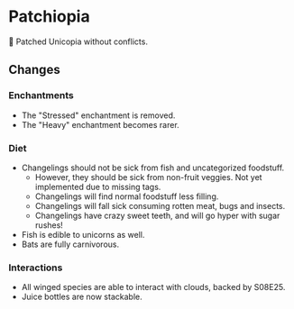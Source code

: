 # Patchiopia
🦄 Patched Unicopia without conflicts.

## Changes
### Enchantments
* The "Stressed" enchantment is removed.
* The "Heavy" enchantment becomes rarer.

### Diet
* Changelings should not be sick from fish and uncategorized foodstuff.
  * However, they should be sick from non-fruit veggies. Not yet implemented due to missing tags.
  * Changelings will find normal foodstuff less filling.
  * Changelings will fall sick consuming rotten meat, bugs and insects.
  * Changelings have crazy sweet teeth, and will go hyper with sugar rushes!
* Fish is edible to unicorns as well.
* Bats are fully carnivorous.

### Interactions
* All winged species are able to interact with clouds, backed by S08E25.
* Juice bottles are now stackable.